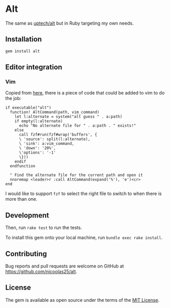 # Alt

The same as [uptech/alt](https://github.com/uptech/alt) but in Ruby targeting my own needs.

## Installation

```ruby
gem install alt
```

## Editor integration

### Vim

Copied from [here](https://github.com/uptech/alt#use-with-vim), there is a piece of code
that could be added to vim to do the job:

```vim
if executable("alt")
  function! AltCommand(path, vim_command)
    let l:alternate = system("alt guess " . a:path)
    if empty(l:alternate)
      echo "No alternate file for " . a:path . " exists!"
    else
      call fzf#run(fzf#wrap('buffers', {
      \ 'source': split(l:alternate),
      \ 'sink': a:vim_command,
      \ 'down': '20%',
      \'options': '-1'
      \}))
    endif
  endfunction

  " Find the alternate file for the current path and open it
  nnoremap <leader>r :call AltCommand(expand('%'), 'e')<cr>
end
```

I would like to support `fzf` to select the right file to switch to when there is more than one.

## Development

Then, run `rake test` to run the tests.

To install this gem onto your local machine, run `bundle exec rake install`.

## Contributing

Bug reports and pull requests are welcome on GitHub at https://github.com/nicoolas25/alt.

## License

The gem is available as open source under the terms of the [MIT License](https://opensource.org/licenses/MIT).
